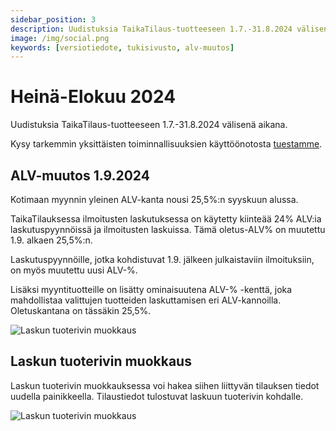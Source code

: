 ```yaml
---
sidebar_position: 3
description: Uudistuksia TaikaTilaus-tuotteeseen 1.7.-31.8.2024 välisenä aikana
image: /img/social.png
keywords: [versiotiedote, tukisivusto, alv-muutos]
---
```


# Heinä-Elokuu 2024

Uudistuksia TaikaTilaus-tuotteeseen 1.7.-31.8.2024 välisenä aikana.

Kysy tarkemmin yksittäisten toiminnallisuuksien käyttöönotosta [tuestamme](https://taikatilaus.freshdesk.com/).

## ALV-muutos 1.9.2024
 
Kotimaan myynnin yleinen ALV-kanta nousi 25,5%:n syyskuun alussa.

TaikaTilauksessa ilmoitusten laskutuksessa on käytetty kiinteää 24% ALV:ia laskutuspyynnöissä ja ilmoitusten laskuissa.
Tämä oletus-ALV% on muutettu 1.9. alkaen 25,5%:n.

Laskutuspyynnöille, jotka kohdistuvat 1.9. jälkeen julkaistaviin ilmoituksiin, on myös muutettu uusi ALV-%.

Lisäksi myyntituotteille on lisätty ominaisuutena ALV-% -kenttä, joka mahdollistaa valittujen tuotteiden laskuttamisen eri ALV-kannoilla.
Oletuskantana on tässäkin 25,5%.

![Laskun tuoterivin muokkaus](/img/versiotiedotteet/alv.png)

## Laskun tuoterivin muokkaus

Laskun tuoterivin muokkauksessa voi hakea siihen liittyvän tilauksen tiedot uudella painikkeella. Tilaustiedot tulostuvat laskuun tuoterivin kohdalle.

![Laskun tuoterivin muokkaus](/img/versiotiedotteet/laskun-tuoterivin-muokkaus.jpg)




